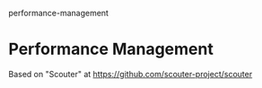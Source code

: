 performance-management
# Performance Management

Based on "Scouter" at https://github.com/scouter-project/scouter
